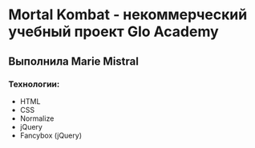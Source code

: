 # Mortal Kombat - некоммерческий учебный проект Glo Academy
## Выполнила Marie Mistral
### Технологии:
- HTML
- CSS
- Normalize
- jQuery
- Fancybox (jQuery)
